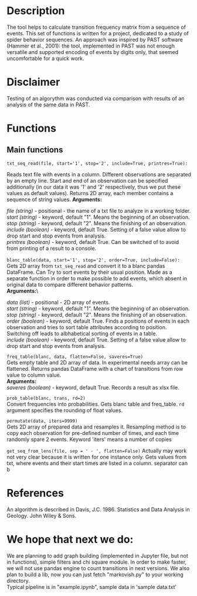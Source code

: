 # Description
The tool helps to calculate transition frequency matrix from a sequence of events. 
This set of functions is written for a project, dedicated to a study of spider behavior sequences. An approach was inspired by PAST software (Hammer et al., 2001): the tool, implemented in PAST was not enough versatile and supported encoding of events by digits only, that seemed uncomfortable for a quick work.
# Disclaimer
Testing of an algorythm was conducted via comparison with results of an analysis of the same data in PAST. 
# Functions
## Main functions
```txt_seq_read(file, start='1', stop='2', include=True, printres=True):```

Reads text file with events in a column. Different observations are separated by an empty line. Start and end of an observation can be specified additionally (in our data it was '1' and '2' respectively, thus we put these values as default values).
Returns 2D array, each member contains a sequence of string values.
<strong>Arguments:</strong>

<i>file (string) - </i> positional - the name of a txt file to analyze in a working folder.\
<i> start (string) - </i> keyword, default "1". Means the beginning of an observation.\
<i> stop (string) - </i> keyword, default "2". Means the finishing of an observation. \
<i> include (boolean) - </i> keyword, default True. Setting of a false value allow to drop start and stop events from analysis. \
<i> printres (boolean) - </i> keyword, default True. Can be switched of to avoid from printing of a result to a console. 
\
\
```blanc_table(data, start='1', stop='2', order=True, include=False):```\
Gets 2D array from ```txt_seq_read``` and convert it to a blanc pandas DataFrame. Can Try to sort events by their usual position. Made as a separate function in order to make possible to add events, which absent in original data to compare different behavior patterns. \
<strong>Arguments:</strong>\

<i>data (list) - </i> positional - 2D array of events.\
<i> start (string) - </i> keyword, default "1". Means the beginning of an observation.\
<i> stop (string) - </i> keyword, default "2". Means the finishing of an observation. \
<i> order (boolean) - </i> keyword, default True. Finds a positions of events in each observation and tries to sort table attributes according to position. Switching off leads to albhabetical sorting of events in a table.\
<i> include (boolean) - </i> keyword, default True. Setting of a false value allow to drop start and stop events from analysis. 

```freq_table(blanc, data, flatten=False, saveres=True)```\
Gets empty table and 2D array of data. In experimental needs array can be flattened. Returns pandas DataFrame with a chart of transitions from row value to column value. \
<strong>Arguments:</strong>\
<i> saveres (boolean) - </i> keyword, default True. Records a result as xlsx file.  

```prob_table(blanc, trans, rd=2)```\
Convert frequencies into probabilities. Gets blanc table and freq_table. ```rd``` argument specifies the rounding of float values.

```permutate(data, iters=9999)```\
Gets 2D array of prepared data and resamples it. Resampling method is to copy each observation for pre-defined number of times, and each time randomly spare 2 events. Keyword 'iters' means a number of copies

```get_seq_from_lens(file, sep = ' - ', flatten=False)```
Actually may work not very clear because it is written for one instance only.
Gets values from txt, where events and their start times are listed in a column. separator can b 

# References
An algorithm is described in Davis, J.C. 1986. Statistics and Data Analysis in Geology. John Wiley & Sons.

# We hope that next we do:
We are planning to add graph building (implemented in Jupyter file, but not in functions), simple filters and chi square module. In order to make faster, we will not use pandas engine to count transitions in next versions. We also plan to build a lib, now you can just fetch "markovish.py" to your working directory.\
Typical pipeline is in "example.ipynb", sample data in 'sample data.txt'